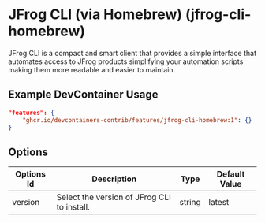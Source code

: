 
# JFrog CLI (via Homebrew) (jfrog-cli-homebrew)

JFrog CLI is a compact and smart client that provides a simple interface that automates access to JFrog products simplifying your automation scripts making them more readable and easier to maintain.

## Example DevContainer Usage

```json
"features": {
    "ghcr.io/devcontainers-contrib/features/jfrog-cli-homebrew:1": {}
}
```

## Options

| Options Id | Description | Type | Default Value |
|-----|-----|-----|-----|
| version | Select the version of JFrog CLI to install. | string | latest |


